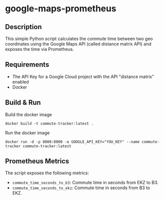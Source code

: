 # google-maps-prometheus

## Description

This simple Python script calculates the commute time between two geo coordinates using the Google Maps API (called distance matrix API) and exposes the time via Prometheus.

## Requirements
- The API Key for a Google Cloud project with the API "distance matrix" enabled
- Docker

## Build & Run

Build the docker image

    docker build -t commute-tracker:latest .
    
Run the docker image

    
    docker run -d -p 8000:8000 -e GOOGLE_API_KEY="YOU_KEY" --name commute-tracker commute-tracker:latest          
    
    
## Prometheus Metrics

The script exposes the following metrics:

* `commute_time_seconds_to_b3`: Commute time in seconds from EKZ to B3.
* `commute_time_seconds_to_ekz`: Commute time in seconds from B3 to EKZ.
